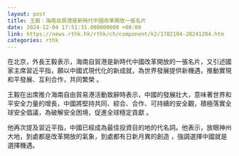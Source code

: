 ```yaml
---
layout: post
title: 王毅：海南自貿港是新時代中國改革開放一張名片
date: 2024-12-04 17:51:31.000000000 +08:00
link: https://news.rthk.hk/rthk/ch/component/k2/1782104-20241204.htm
categories: rthk
---
```


在北京，外長王毅表示，海南自貿港是新時代中國改革開放的一張名片，又引述國家主席習近平指，願以中國式現代化的新成就，為世界發展提供新機遇，推動實現和平發展、互利合作，共同繁榮 。

王毅在出席推介海南自由貿易港活動致辭時表示，中國的發展壯大，意味著世界和平安全力量的增長，中國將堅持共同、綜合、合作、可持續的安全觀，積極落實全球安全倡議，為破解安全困境，促進全球穩定貢獻 。

他再次提及習近平指，中國已經成為最佳投資目的地的代名詞。他表示，放眼神州大地，到處都是改革開放的氣象，到處都有日新月異的創造 ，強調選擇中國就是選擇機遇。
